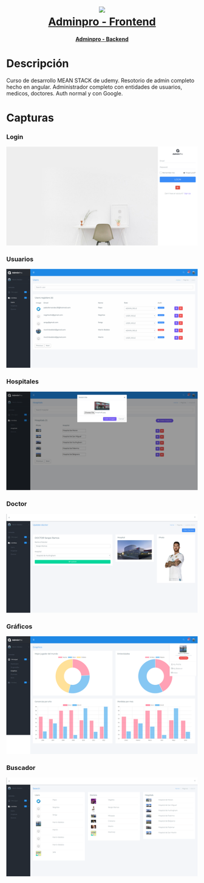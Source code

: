<h1 align="center">
  <br>
  <img src="https://upload.wikimedia.org/wikipedia/commons/c/cf/Angular_full_color_logo.svg" width="200">
  <br>
  <a href="https://adminpro-signin-1540562212511.firebaseapp.com">Adminpro - Frontend</a> 
  <br>
</h1>
<h4 align="center"><a target="_blank" href="https://github.com/martinbobbio/backend-adminpro">Adminpro - Backend</a></h4>


# Descripción

Curso de desarrollo MEAN STACK de udemy. Resotorio de admin completo hecho en angular.
Administrador completo con entidades de usuarios, medicos, doctores. Auth normal y con Google.


# Capturas

### Login

![Image of pagina](src/assets/images/screen-adminpro6.png)

### Usuarios

![Image of pagina](src/assets/images/screen-adminpro4.png)

### Hospitales

![Image of pagina](src/assets/images/screen-adminpro1.png)

### Doctor

![Image of pagina](src/assets/images/screen-adminpro2.png)


### Gráficos

![Image of pagina](src/assets/images/screen-adminpro5.png)

### Buscador

![Image of pagina](src/assets/images/screen-adminpro3.png)



